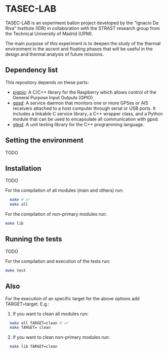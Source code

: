 TASEC-LAB
=========

TASEC-LAB is an experiment ballon project developed by the "Ignacio Da Riva" Institute (IDR) in collaboration with the STRAST research group from the Technical University of Madrid (UPM).

The main purpose of this experiment is to deepen the study of the thermal environment in the ascent and floating phases that will be useful in the design and thermal analysis of future missions.

Dependency list
---------------

This repository depends on these parts:

* [pigpio](https://github.com/joan2937/pigpio): A C/C++ library for the Raspberry which allows control of the General Purpose Input Outputs (GPIO).
* [gpsd](https://gpsd.gitlab.io/gpsd/): A service daemon that monitors one or more GPSes or AIS receivers attached to a host computer through serial or USB ports. It includes a linkable C service library, a C++ wrapper class, and a Python module that can be used to encapsulate all communication with gpsd.
* [gtest](https://github.com/google/googletest): A unit testing library for the C++ programming language.

Setting the environment
-----------------------
TODO

Installation
------------
TODO


For the compilation of all modules (main and others) run:
```bash
  make # or 
  make all
```

For the compilation of non-primary modules run:
```bash
make lib
```

Running the tests
-----------------
TODO

For the compilation and execution of the tests run:
```bash
make test
```

Also
----
For the execution of an specific target for the above options add TARGET=target.
E.g.:
  1) If you want to clean all modules run:
  ```bash
    make all TARGET=clean # or
    make TARGET= clean
  ```
  2) If you want to clean non-primary modules run:
  ```bash
    make lib TARGET=clean
  ```
